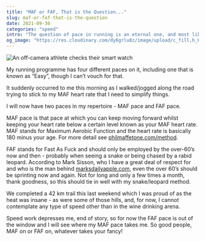 ```yaml
---
title: "MAF or FAF, That is the Question..."
slug: maf-or-faf-that-is-the-question
date: 2021-09-30
categories: "speed"
intro: "The question of pace in running is an eternal one, and most likely not something this lowly runner is ever going to figure out. However, I am taking a stab at simplifying it for myself."
og_image: "https://res.cloudinary.com/dy6grlu8z/image/upload/c_fill,h_630,w_1200/v1632959050/p9969qqcsyfaakmiprov.jpg"
---
```


<img src="https://res.cloudinary.com/dy6grlu8z/image/upload/v1632959050/p9969qqcsyfaakmiprov.jpg" alt="An off-camera athlete checks their smart watch">

My running programme has four different paces on it, including one that is known as “Easy”, though I can’t vouch for that.

It suddenly occurred to me this morning as I walked/jogged along the road trying to stick to my MAF heart rate that I need to simplify things.

I will now have two paces in my repertoire - MAF pace and FAF pace.

MAF pace is that pace at which you can keep moving forward whilst keeping your heart rate below a certain level known as your MAF heart rate. MAF stands for Maximum Aerobic Function and the heart rate is basically 180 minus your age. For more detail see [philmaffetone.com/method](https://philmaffetone.com/method/).

FAF stands for Fast As Fuck and should only be employed by the over-60’s now and then - probably when seeing a snake or being chased by a rabid leopard. According to Mark Sisson, who I have a great deal of respect for and who is the man behind [marksdailyapple.com](https://www.marksdailyapple.com/), even the over 60’s should be sprinting now and again. Not for long and only a few times a month, thank goodness, so this should tie in well with my snake/leopard method.

We completed a 42 km trail this last weekend which I was proud of as the heat was insane - as were some of those hills, and, for now, I cannot contemplate any type of speed other than in the wine drinking arena.

Speed work depresses me, end of story, so for now the FAF pace is out of the window and I will see where my MAF pace takes me. So good people, MAF on or FAF on, whatever takes your fancy!
